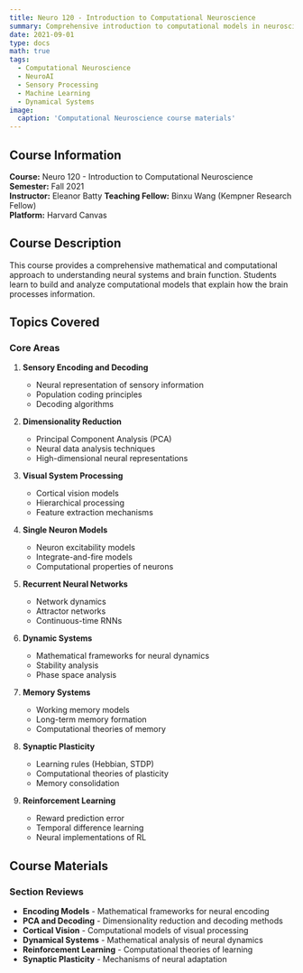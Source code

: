 ```yaml
---
title: Neuro 120 - Introduction to Computational Neuroscience
summary: Comprehensive introduction to computational models in neuroscience covering sensory processing, neural dynamics, and learning
date: 2021-09-01
type: docs
math: true
tags:
  - Computational Neuroscience
  - NeuroAI
  - Sensory Processing
  - Machine Learning
  - Dynamical Systems
image:
  caption: 'Computational Neuroscience course materials'
---
```


## Course Information

**Course:** Neuro 120 - Introduction to Computational Neuroscience  
**Semester:** Fall 2021  
**Instructor:** Eleanor Batty
**Teaching Fellow:** Binxu Wang (Kempner Research Fellow)  
**Platform:** Harvard Canvas

## Course Description

This course provides a comprehensive mathematical and computational approach to understanding neural systems and brain function. Students learn to build and analyze computational models that explain how the brain processes information.

## Topics Covered

### Core Areas

1. **Sensory Encoding and Decoding**
   - Neural representation of sensory information
   - Population coding principles
   - Decoding algorithms

2. **Dimensionality Reduction**
   - Principal Component Analysis (PCA)
   - Neural data analysis techniques
   - High-dimensional neural representations

3. **Visual System Processing**
   - Cortical vision models
   - Hierarchical processing
   - Feature extraction mechanisms

4. **Single Neuron Models**
   - Neuron excitability models
   - Integrate-and-fire models
   - Computational properties of neurons

5. **Recurrent Neural Networks**
   - Network dynamics
   - Attractor networks
   - Continuous-time RNNs

6. **Dynamic Systems**
   - Mathematical frameworks for neural dynamics
   - Stability analysis
   - Phase space analysis

7. **Memory Systems**
   - Working memory models
   - Long-term memory formation
   - Computational theories of memory

8. **Synaptic Plasticity**
   - Learning rules (Hebbian, STDP)
   - Computational theories of plasticity
   - Memory consolidation

9. **Reinforcement Learning**
   - Reward prediction error
   - Temporal difference learning
   - Neural implementations of RL

## Course Materials

### Section Reviews
- **Encoding Models** - Mathematical frameworks for neural encoding
- **PCA and Decoding** - Dimensionality reduction and decoding methods  
- **Cortical Vision** - Computational models of visual processing
- **Dynamical Systems** - Mathematical analysis of neural dynamics
- **Reinforcement Learning** - Computational theories of learning
- **Synaptic Plasticity** - Mechanisms of neural adaptation
<!-- 
### Resources
- Detailed slide presentations for each topic
- Interactive tutorials and problem sets
- MATLAB/Python coding exercises
- Mathematical derivations and proofs

## Learning Objectives

By the end of this course, students will be able to:
1. Build computational models of neural processes
2. Analyze neural data using mathematical tools
3. Understand the relationship between structure and function in neural systems
4. Apply machine learning techniques to neuroscience problems
5. Critically evaluate computational theories of brain function

## Prerequisites

- Basic knowledge of linear algebra and calculus
- Familiarity with programming (MATLAB or Python preferred)
- Introduction to neuroscience concepts -->